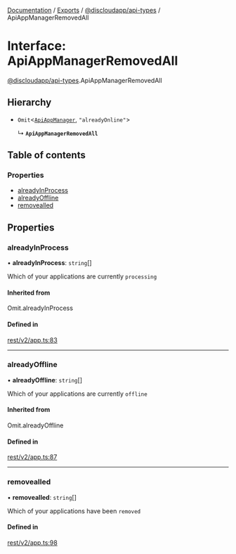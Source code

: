[Documentation](../README.md) / [Exports](../modules.md) / [@discloudapp/api-types](../modules/discloudapp_api_types.md) / ApiAppManagerRemovedAll

# Interface: ApiAppManagerRemovedAll

[@discloudapp/api-types](../modules/discloudapp_api_types.md).ApiAppManagerRemovedAll

## Hierarchy

- `Omit`\<[`ApiAppManager`](discloudapp_api_types.ApiAppManager.md), ``"alreadyOnline"``\>

  ↳ **`ApiAppManagerRemovedAll`**

## Table of contents

### Properties

- [alreadyInProcess](discloudapp_api_types.ApiAppManagerRemovedAll.md#alreadyinprocess)
- [alreadyOffline](discloudapp_api_types.ApiAppManagerRemovedAll.md#alreadyoffline)
- [removealled](discloudapp_api_types.ApiAppManagerRemovedAll.md#removealled)

## Properties

### alreadyInProcess

• **alreadyInProcess**: `string`[]

Which of your applications are currently `processing`

#### Inherited from

Omit.alreadyInProcess

#### Defined in

[rest/v2/app.ts:83](https://github.com/discloud/discloud.app/blob/ee3bbd2/packages/api-types/rest/v2/app.ts#L83)

___

### alreadyOffline

• **alreadyOffline**: `string`[]

Which of your applications are currently `offline`

#### Inherited from

Omit.alreadyOffline

#### Defined in

[rest/v2/app.ts:87](https://github.com/discloud/discloud.app/blob/ee3bbd2/packages/api-types/rest/v2/app.ts#L87)

___

### removealled

• **removealled**: `string`[]

Which of your applications have been `removed`

#### Defined in

[rest/v2/app.ts:98](https://github.com/discloud/discloud.app/blob/ee3bbd2/packages/api-types/rest/v2/app.ts#L98)
